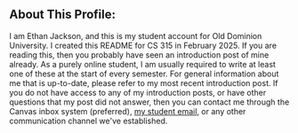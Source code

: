 ## About This Profile:
I am Ethan Jackson, and this is my student account for Old Dominion University. I created this README for CS 315 in February 2025. If you are reading this, then you probably have seen an introduction post of mine already. As a purely online student, I am usually required to write at least one of these at the start of every semester. For general information about me that is up-to-date, please refer to my most recent introduction post. If you do not have access to any of my introduction posts, or have other questions that my post did not answer, then you can contact me through the Canvas inbox system (preferred), [my student email](ejack033@odu.edu), or any other communication channel we've established.
